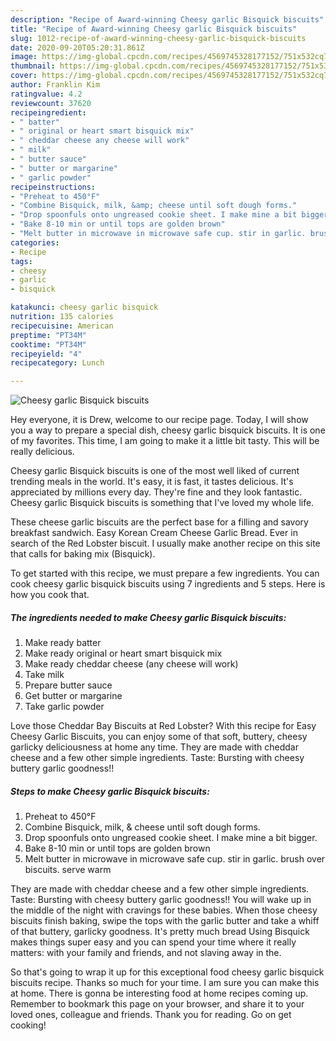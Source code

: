 ```yaml
---
description: "Recipe of Award-winning Cheesy garlic Bisquick biscuits"
title: "Recipe of Award-winning Cheesy garlic Bisquick biscuits"
slug: 1012-recipe-of-award-winning-cheesy-garlic-bisquick-biscuits
date: 2020-09-20T05:20:31.861Z
image: https://img-global.cpcdn.com/recipes/4569745328177152/751x532cq70/cheesy-garlic-bisquick-biscuits-recipe-main-photo.jpg
thumbnail: https://img-global.cpcdn.com/recipes/4569745328177152/751x532cq70/cheesy-garlic-bisquick-biscuits-recipe-main-photo.jpg
cover: https://img-global.cpcdn.com/recipes/4569745328177152/751x532cq70/cheesy-garlic-bisquick-biscuits-recipe-main-photo.jpg
author: Franklin Kim
ratingvalue: 4.2
reviewcount: 37620
recipeingredient:
- " batter"
- " original or heart smart bisquick mix"
- " cheddar cheese any cheese will work"
- " milk"
- " butter sauce"
- " butter or margarine"
- " garlic powder"
recipeinstructions:
- "Preheat to 450°F"
- "Combine Bisquick, milk, &amp; cheese until soft dough forms."
- "Drop spoonfuls onto ungreased cookie sheet. I make mine a bit bigger."
- "Bake 8-10 min or until tops are golden brown"
- "Melt butter in microwave in microwave safe cup. stir in garlic. brush over biscuits. serve warm"
categories:
- Recipe
tags:
- cheesy
- garlic
- bisquick

katakunci: cheesy garlic bisquick 
nutrition: 135 calories
recipecuisine: American
preptime: "PT34M"
cooktime: "PT34M"
recipeyield: "4"
recipecategory: Lunch

---
```



![Cheesy garlic Bisquick biscuits](https://img-global.cpcdn.com/recipes/4569745328177152/751x532cq70/cheesy-garlic-bisquick-biscuits-recipe-main-photo.jpg)

Hey everyone, it is Drew, welcome to our recipe page. Today, I will show you a way to prepare a special dish, cheesy garlic bisquick biscuits. It is one of my favorites. This time, I am going to make it a little bit tasty. This will be really delicious.

Cheesy garlic Bisquick biscuits is one of the most well liked of current trending meals in the world. It's easy, it is fast, it tastes delicious. It's appreciated by millions every day. They're fine and they look fantastic. Cheesy garlic Bisquick biscuits is something that I've loved my whole life.

These cheese garlic biscuits are the perfect base for a filling and savory breakfast sandwich. Easy Korean Cream Cheese Garlic Bread. Ever in search of the Red Lobster biscuit. I usually make another recipe on this site that calls for baking mix (Bisquick).


To get started with this recipe, we must prepare a few ingredients. You can cook cheesy garlic bisquick biscuits using 7 ingredients and 5 steps. Here is how you cook that.

<!--inarticleads1-->

##### The ingredients needed to make Cheesy garlic Bisquick biscuits:

1. Make ready  batter
1. Make ready  original or heart smart bisquick mix
1. Make ready  cheddar cheese (any cheese will work)
1. Take  milk
1. Prepare  butter sauce
1. Get  butter or margarine
1. Take  garlic powder


Love those Cheddar Bay Biscuits at Red Lobster? With this recipe for Easy Cheesy Garlic Biscuits, you can enjoy some of that soft, buttery, cheesy garlicky deliciousness at home any time. They are made with cheddar cheese and a few other simple ingredients. Taste: Bursting with cheesy buttery garlic goodness!! 

<!--inarticleads2-->

##### Steps to make Cheesy garlic Bisquick biscuits:

1. Preheat to 450°F
1. Combine Bisquick, milk, &amp; cheese until soft dough forms.
1. Drop spoonfuls onto ungreased cookie sheet. I make mine a bit bigger.
1. Bake 8-10 min or until tops are golden brown
1. Melt butter in microwave in microwave safe cup. stir in garlic. brush over biscuits. serve warm


They are made with cheddar cheese and a few other simple ingredients. Taste: Bursting with cheesy buttery garlic goodness!! You will wake up in the middle of the night with cravings for these babies. When those cheesy biscuits finish baking, swipe the tops with the garlic butter and take a whiff of that buttery, garlicky goodness. It&#39;s pretty much bread Using Bisquick makes things super easy and you can spend your time where it really matters: with your family and friends, and not slaving away in the. 

So that's going to wrap it up for this exceptional food cheesy garlic bisquick biscuits recipe. Thanks so much for your time. I am sure you can make this at home. There is gonna be interesting food at home recipes coming up. Remember to bookmark this page on your browser, and share it to your loved ones, colleague and friends. Thank you for reading. Go on get cooking!
